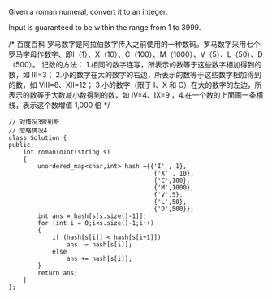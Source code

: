 
Given a roman numeral, convert it to an integer.

Input is guaranteed to be within the range from 1 to 3999.

/* 百度百科
罗马数字是阿拉伯数字传入之前使用的一种数码。罗马数字采用七个罗马字母作数字、即Ⅰ（1）、X（10）、C（100）、M（1000）、V（5）、L（50）、D（500）。
记数的方法：
1.相同的数字连写，所表示的数等于这些数字相加得到的数，如 Ⅲ=3；
2.小的数字在大的数字的右边，所表示的数等于这些数字相加得到的数，如 Ⅷ=8、Ⅻ=12；
3.小的数字（限于 Ⅰ、X 和 C）在大的数字的左边，所表示的数等于大数减小数得到的数，如 Ⅳ=4、Ⅸ=9；
4.在一个数的上面画一条横线，表示这个数增值 1,000 倍
*/

```
// 对情况3做判断
// 忽略情况4
class Solution {
public:
    int romanToInt(string s) 
    {
        unordered_map<char,int> hash ={{'I' , 1},
                                        {'X' , 10},
                                        {'C',100},
                                        {'M',1000},
                                        {'V',5},
                                        {'L',50},
                                        {'D',500}};
        int ans = hash[s[s.size()-1]];
        for (int i = 0;i<s.size()-1;i++)
        {
            if (hash[s[i]] < hash[s[i+1]])
                ans -= hash[s[i]];
            else
                ans += hash[s[i]];
        }   
        return ans;                             
    }
};
```